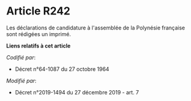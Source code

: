 # Article R242

Les déclarations de candidature à l'assemblée de la Polynésie française sont rédigées un imprimé.

**Liens relatifs à cet article**

_Codifié par_:

  - Décret n°64-1087 du 27 octobre 1964

_Modifié par_:

  - Décret n°2019-1494 du 27 décembre 2019 - art. 7
